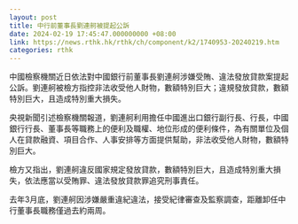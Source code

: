 ```yaml
---
layout: post
title: 中行前董事長劉連舸被提起公訴
date: 2024-02-19 17:45:47.000000000 +08:00
link: https://news.rthk.hk/rthk/ch/component/k2/1740953-20240219.htm
categories: rthk
---
```


中國檢察機關近日依法對中國銀行前董事長劉連舸涉嫌受賄、違法發放貸款案提起公訴。劉連舸被檢方指控非法收受他人財物，數額特別巨大；違規發放貸款，數額特別巨大，且造成特別重大損失。

央視新聞引述檢察機關報道，劉連舸利用擔任中國進出口銀行副行長、行長，中國銀行行長、董事長等職務上的便利及職權、地位形成的便利條件，為有關單位及個人在貸款融資、項目合作、人事安排等方面提供幫助，非法收受他人財物，數額特別巨大。

檢方又指出，劉連舸違反國家規定發放貸款，數額特別巨大，且造成特別重大損失，依法應當以受賄罪、違法發放貸款罪追究刑事責任。

去年3月底，劉連舸因涉嫌嚴重違紀違法，接受紀律審查及監察調查，距離卸任中行董事長職務僅過去約兩周。
